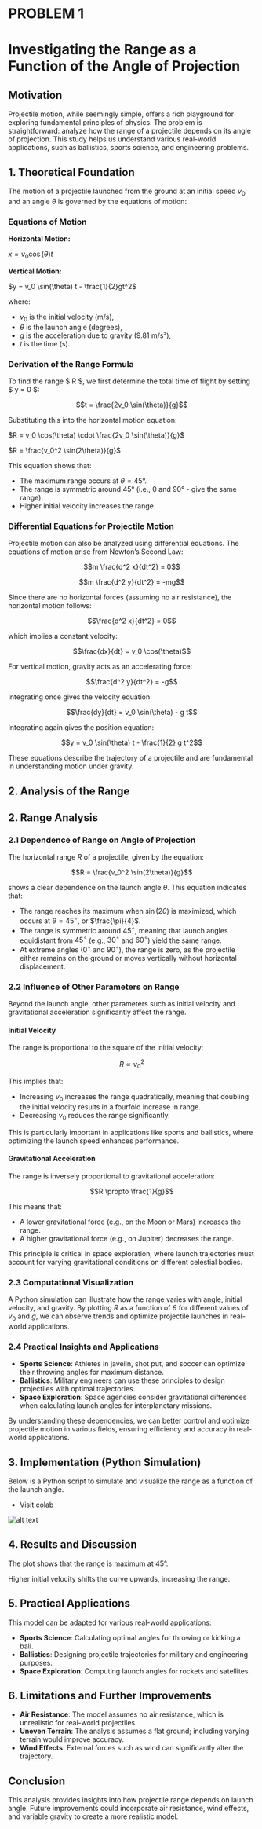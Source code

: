  
# PROBLEM 1

# Investigating the Range as a Function of the Angle of Projection

## Motivation

Projectile motion, while seemingly simple, offers a rich playground for exploring fundamental principles of physics. The problem is straightforward: analyze how the range of a projectile depends on its angle of projection. This study helps us understand various real-world applications, such as ballistics, sports science, and engineering problems.

## 1. Theoretical Foundation

The motion of a projectile launched from the ground at an initial speed $v_0$ and an angle $\theta$ is governed by the equations of motion:

### Equations of Motion

**Horizontal Motion:**



$x = v_0 \cos(\theta) t$



**Vertical Motion:**



$y = v_0 \sin(\theta) t - \frac{1}{2}gt^2$



where:

- $v_0$ is the initial velocity (m/s),
- $\theta$ is the launch angle (degrees),
- $g$ is the acceleration due to gravity (9.81 m/s²),
- $t$ is the time (s).

### Derivation of the Range Formula

To find the range $ R $, we first determine the total time of flight by setting $ y = 0 $:



$$t = \frac{2v_0 \sin(\theta)}{g}$$



Substituting this into the horizontal motion equation:



$R = v_0 \cos(\theta) \cdot \frac{2v_0 \sin(\theta)}{g}$





$R = \frac{v_0^2 \sin(2\theta)}{g}$



This equation shows that:

- The maximum range occurs at $\theta = 45°$.
- The range is symmetric around 45° (i.e., 0 and 90° -  give the same range).
- Higher initial velocity increases the range.

### Differential Equations for Projectile Motion

Projectile motion can also be analyzed using differential equations. The equations of motion arise from Newton’s Second Law:

$$m \frac{d^2 x}{dt^2} = 0$$


$$m \frac{d^2 y}{dt^2} = -mg$$

Since there are no horizontal forces (assuming no air resistance), the horizontal motion follows:

$$\frac{d^2 x}{dt^2} = 0$$

which implies a constant velocity:

$$\frac{dx}{dt} = v_0 \cos(\theta)$$

For vertical motion, gravity acts as an accelerating force:


$$\frac{d^2 y}{dt^2} = -g$$

Integrating once gives the velocity equation:


$$\frac{dy}{dt} = v_0 \sin(\theta) - g t$$

Integrating again gives the position equation:

$$y = v_0 \sin(\theta) t - \frac{1}{2} g t^2$$

These equations describe the trajectory of a projectile and are fundamental in understanding motion under gravity.

## 2. Analysis of the Range

## 2. Range Analysis

### 2.1 Dependence of Range on Angle of Projection

The horizontal range $R$ of a projectile, given by the equation:



$$R = \frac{v_0^2 \sin(2\theta)}{g}$$



shows a clear dependence on the launch angle $\theta$. This equation indicates that:

- The range reaches its maximum when $\sin(2\theta)$ is maximized, which occurs at $\theta = 45^\circ$, or $\frac{\pi}{4}$.
- The range is symmetric around $45^\circ$, meaning that launch angles equidistant from $45^\circ$ (e.g., $30^\circ$ and $60^\circ$) yield the same range.
- At extreme angles ($0^\circ$ and $90^\circ$), the range is zero, as the projectile either remains on the ground or moves vertically without horizontal displacement.

### 2.2 Influence of Other Parameters on Range

Beyond the launch angle, other parameters such as initial velocity and gravitational acceleration significantly affect the range.

#### Initial Velocity

The range is proportional to the square of the initial velocity:



$$R \propto v_0^2$$



This implies that:

- Increasing $v_0$ increases the range quadratically, meaning that doubling the initial velocity results in a fourfold increase in range.
- Decreasing $v_0$ reduces the range significantly.

This is particularly important in applications like sports and ballistics, where optimizing the launch speed enhances performance.

#### Gravitational Acceleration

The range is inversely proportional to gravitational acceleration:




$$R \propto \frac{1}{g}$$



This means that:

- A lower gravitational force (e.g., on the Moon or Mars) increases the range.
- A higher gravitational force (e.g., on Jupiter) decreases the range.

This principle is critical in space exploration, where launch trajectories must account for varying gravitational conditions on different celestial bodies.

### 2.3 Computational Visualization

A Python simulation can illustrate how the range varies with angle, initial velocity, and gravity. By plotting $R$ as a function of $\theta$ for different values of $v_0$ and $g$, we can observe trends and optimize projectile launches in real-world applications.

### 2.4 Practical Insights and Applications

- **Sports Science**: Athletes in javelin, shot put, and soccer can optimize their throwing angles for maximum distance.
- **Ballistics**: Military engineers can use these principles to design projectiles with optimal trajectories.
- **Space Exploration**: Space agencies consider gravitational differences when calculating launch angles for interplanetary missions.

By understanding these dependencies, we can better control and optimize projectile motion in various fields, ensuring efficiency and accuracy in real-world applications.

## 3. Implementation (Python Simulation)

Below is a Python script to simulate and visualize the range as a function of the launch angle.

- Visit [colab](https://colab.research.google.com/drive/1f7K3sSSgZ2bpgStDb-Z8ROfXPNHrlTRw?usp=sharing)

![alt text](image.png)

## 4. Results and Discussion

The plot shows that the range is maximum at 45°.



Higher initial velocity shifts the curve upwards, increasing the range.

## 5. Practical Applications

This model can be adapted for various real-world applications:

- **Sports Science**: Calculating optimal angles for throwing or kicking a ball.
- **Ballistics**: Designing projectile trajectories for military and engineering purposes.
- **Space Exploration**: Computing launch angles for rockets and satellites.

## 6. Limitations and Further Improvements

- **Air Resistance**: The model assumes no air resistance, which is unrealistic for real-world projectiles.
- **Uneven Terrain**: The analysis assumes a flat ground; including varying terrain would improve accuracy.
- **Wind Effects**: External forces such as wind can significantly alter the trajectory.

## Conclusion

This analysis provides insights into how projectile range depends on launch angle. Future improvements could incorporate air resistance, wind effects, and variable gravity to create a more realistic model.
